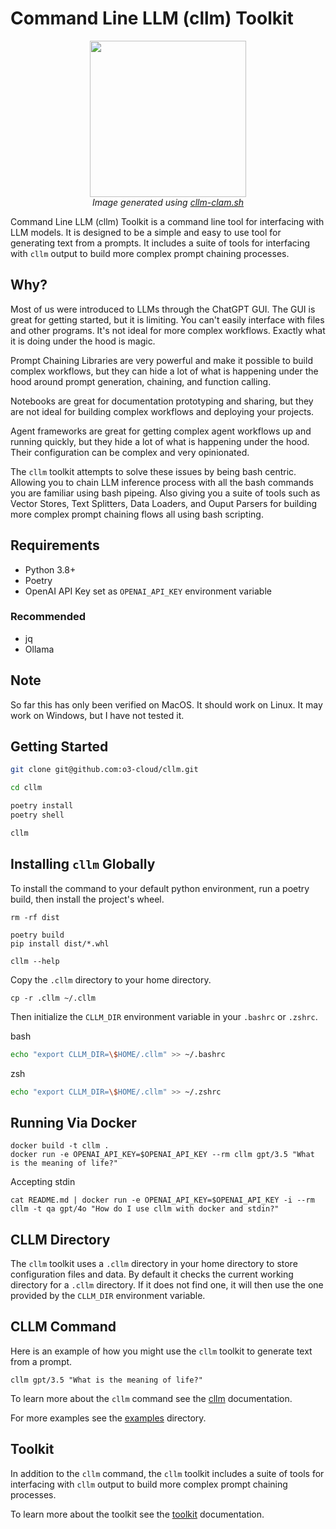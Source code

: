 # Command Line LLM (cllm) Toolkit

<p align="center">
  <img src="images/logo.png" width="250">
  <br>
  <em>Image generated using <a href="examples/logo/cllm-clam.sh">cllm-clam.sh</a></em>
</p>


Command Line LLM (cllm) Toolkit is a command line tool for interfacing with LLM models. It is designed to be a simple and easy to use tool for generating text from a prompts. It includes a suite of tools for interfacing with `cllm` output to build more complex prompt chaining processes.

## Why?

Most of us were introduced to LLMs through the ChatGPT GUI. The GUI is great for getting started, but it is limiting. You can't easily interface with files and other programs. It's not ideal for more complex workflows. Exactly what it is doing under the hood is magic.

Prompt Chaining Libraries are very powerful and make it possible to build complex workflows, but they can hide a lot of what is happening under the hood around prompt generation, chaining, and function calling.

Notebooks are great for documentation prototyping and sharing, but they are not ideal for building complex workflows and deploying your projects. 

Agent frameworks are great for getting complex agent workflows up and running quickly, but they hide a lot of what is happening under the hood. Their configuration can be complex and very opinionated.

The `cllm` toolkit attempts to solve these issues by being bash centric. Allowing you to chain LLM inference process with all the bash commands you are familiar using bash pipeing. Also giving you a suite of tools such as Vector Stores, Text Splitters, Data Loaders, and Ouput Parsers for building more complex prompt chaining flows all using bash scripting.

## Requirements

- Python 3.8+
- Poetry
- OpenAI API Key set as `OPENAI_API_KEY` environment variable

### Recommended

- jq
- Ollama

## Note

So far this has only been verified on MacOS. It should work on Linux. It may work on Windows, but I have not tested it.


## Getting Started

```bash
git clone git@github.com:o3-cloud/cllm.git

cd cllm

poetry install
poetry shell

cllm
```

## Installing `cllm` Globally

To install the command to your default python environment, run a poetry build, then install the project's wheel.

```
rm -rf dist

poetry build
pip install dist/*.whl

cllm --help
```

Copy the `.cllm` directory to your home directory.

```
cp -r .cllm ~/.cllm
```

Then initialize the `CLLM_DIR` environment variable in your
`.bashrc` or `.zshrc`.

bash
```bash
echo "export CLLM_DIR=\$HOME/.cllm" >> ~/.bashrc
```

zsh
```bash
echo "export CLLM_DIR=\$HOME/.cllm" >> ~/.zshrc
```

## Running Via Docker

```
docker build -t cllm .
docker run -e OPENAI_API_KEY=$OPENAI_API_KEY --rm cllm gpt/3.5 "What is the meaning of life?"
```

Accepting stdin

```
cat README.md | docker run -e OPENAI_API_KEY=$OPENAI_API_KEY -i --rm cllm -t qa gpt/4o "How do I use cllm with docker and stdin?"
```

## CLLM Directory

The `cllm` toolkit uses a `.cllm` directory in your home directory to store configuration files and data.
By default it checks the current working directory for a `.cllm` directory. If it does not find one, it will then use the one provided by the `CLLM_DIR` environment variable.

## CLLM Command

Here is an example of how you might use the `cllm` toolkit to generate text from a prompt.

```
cllm gpt/3.5 "What is the meaning of life?"
```

To learn more about the `cllm` command see the [cllm](docs/cllm.md) documentation.

For more examples see the [examples](examples) directory.

## Toolkit

In addition to the `cllm` command, the `cllm` toolkit includes a suite of tools for interfacing with `cllm` output to build more complex prompt chaining processes.

To learn more about the toolkit see the [toolkit](docs/toolkit/README.md) documentation.